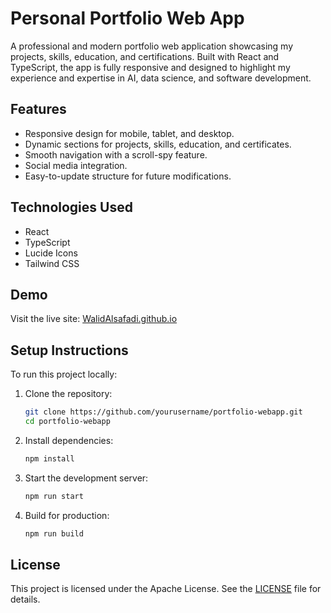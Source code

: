 # Personal Portfolio Web App

A professional and modern portfolio web application showcasing my projects, skills, education, and certifications. Built with React and TypeScript, the app is fully responsive and designed to highlight my experience and expertise in AI, data science, and software development.

## Features
- Responsive design for mobile, tablet, and desktop.
- Dynamic sections for projects, skills, education, and certificates.
- Smooth navigation with a scroll-spy feature.
- Social media integration.
- Easy-to-update structure for future modifications.

## Technologies Used
- React
- TypeScript
- Lucide Icons
- Tailwind CSS

## Demo
Visit the live site: [WalidAlsafadi.github.io](https://WalidAlsafadi.github.io)  

## Setup Instructions
To run this project locally:

1. Clone the repository:
   ```bash
   git clone https://github.com/yourusername/portfolio-webapp.git
   cd portfolio-webapp
   ```

2. Install dependencies:
   ```bash
   npm install
   ```

3. Start the development server:
   ```bash
   npm run start
   ```

4. Build for production:
   ```bash
   npm run build
   ```

## License
This project is licensed under the Apache License. See the [LICENSE](LICENSE) file for details.